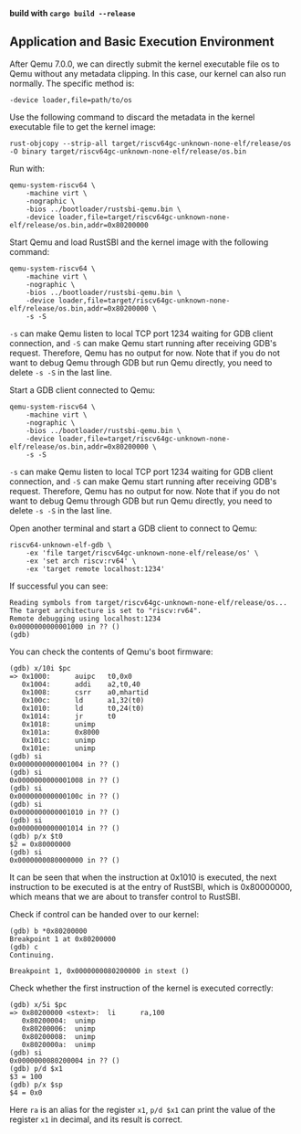 __build with `cargo build --release`__

## Application and Basic Execution Environment

After Qemu 7.0.0, we can directly submit the kernel executable file os to Qemu without any metadata clipping. In this case, our kernel can also run normally. The specific method is: 
```
-device loader,file=path/to/os
```

Use the following command to discard the metadata in the kernel executable file to get the kernel image:
```
rust-objcopy --strip-all target/riscv64gc-unknown-none-elf/release/os -O binary target/riscv64gc-unknown-none-elf/release/os.bin
```

Run with:
```
qemu-system-riscv64 \
    -machine virt \
    -nographic \
    -bios ../bootloader/rustsbi-qemu.bin \
    -device loader,file=target/riscv64gc-unknown-none-elf/release/os.bin,addr=0x80200000
```

Start Qemu and load RustSBI and the kernel image with the following command:
```
qemu-system-riscv64 \
    -machine virt \
    -nographic \
    -bios ../bootloader/rustsbi-qemu.bin \
    -device loader,file=target/riscv64gc-unknown-none-elf/release/os.bin,addr=0x80200000 \
	-s -S
```

`-s` can make Qemu listen to local TCP port 1234 waiting for GDB client connection, and `-S` can make Qemu start running after receiving GDB's request. Therefore, Qemu has no output for now. Note that if you do not want to debug Qemu through GDB but run Qemu directly, you need to delete `-s -S` in the last line.

Start a GDB client connected to Qemu:
```
qemu-system-riscv64 \
    -machine virt \
    -nographic \
    -bios ../bootloader/rustsbi-qemu.bin \
    -device loader,file=target/riscv64gc-unknown-none-elf/release/os.bin,addr=0x80200000 \
	-s -S
```

`-s` can make Qemu listen to local TCP port 1234 waiting for GDB client connection, and `-S` can make Qemu start running after receiving GDB's request. Therefore, Qemu has no output for now. Note that if you do not want to debug Qemu through GDB but run Qemu directly, you need to delete `-s -S` in the last line.

Open another terminal and start a GDB client to connect to Qemu:
```
riscv64-unknown-elf-gdb \
    -ex 'file target/riscv64gc-unknown-none-elf/release/os' \
    -ex 'set arch riscv:rv64' \
    -ex 'target remote localhost:1234'
```

If successful you can see:
```
Reading symbols from target/riscv64gc-unknown-none-elf/release/os...
The target architecture is set to "riscv:rv64".
Remote debugging using localhost:1234
0x0000000000001000 in ?? ()
(gdb)
```

You can check the contents of Qemu's boot firmware:
```
(gdb) x/10i $pc
=> 0x1000:      auipc   t0,0x0
   0x1004:      addi    a2,t0,40
   0x1008:      csrr    a0,mhartid
   0x100c:      ld      a1,32(t0)
   0x1010:      ld      t0,24(t0)
   0x1014:      jr      t0
   0x1018:      unimp
   0x101a:      0x8000
   0x101c:      unimp
   0x101e:      unimp
(gdb) si
0x0000000000001004 in ?? ()
(gdb) si
0x0000000000001008 in ?? ()
(gdb) si
0x000000000000100c in ?? ()
(gdb) si
0x0000000000001010 in ?? ()
(gdb) si
0x0000000000001014 in ?? ()
(gdb) p/x $t0
$2 = 0x80000000
(gdb) si
0x0000000080000000 in ?? ()
```

It can be seen that when the instruction at 0x1010 is executed, the next instruction to be executed is at the entry of RustSBI, which is 0x80000000, which means that we are about to transfer control to RustSBI.

Check if control can be handed over to our kernel:
```
(gdb) b *0x80200000
Breakpoint 1 at 0x80200000
(gdb) c
Continuing.

Breakpoint 1, 0x0000000080200000 in stext ()
```

Check whether the first instruction of the kernel is executed correctly:
```
(gdb) x/5i $pc
=> 0x80200000 <stext>:  li      ra,100
   0x80200004:  unimp
   0x80200006:  unimp
   0x80200008:  unimp
   0x8020000a:  unimp
(gdb) si
0x0000000080200004 in ?? ()
(gdb) p/d $x1
$3 = 100
(gdb) p/x $sp
$4 = 0x0
```

Here `ra` is an alias for the register `x1`, `p/d $x1` can print the value of the register `x1` in decimal, and its result is correct.
